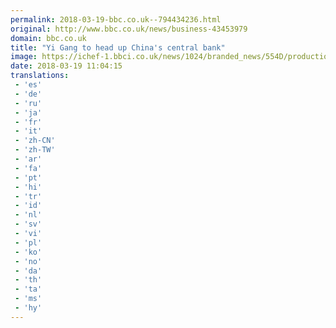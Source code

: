 ```yaml
---
permalink: 2018-03-19-bbc.co.uk--794434236.html
original: http://www.bbc.co.uk/news/business-43453979
domain: bbc.co.uk
title: "Yi Gang to head up China's central bank"
image: https://ichef-1.bbci.co.uk/news/1024/branded_news/554D/production/_100473812_yigang.jpg
date: 2018-03-19 11:04:15
translations: 
 - 'es'
 - 'de'
 - 'ru'
 - 'ja'
 - 'fr'
 - 'it'
 - 'zh-CN'
 - 'zh-TW'
 - 'ar'
 - 'fa'
 - 'pt'
 - 'hi'
 - 'tr'
 - 'id'
 - 'nl'
 - 'sv'
 - 'vi'
 - 'pl'
 - 'ko'
 - 'no'
 - 'da'
 - 'th'
 - 'ta'
 - 'ms'
 - 'hy'
---
```


